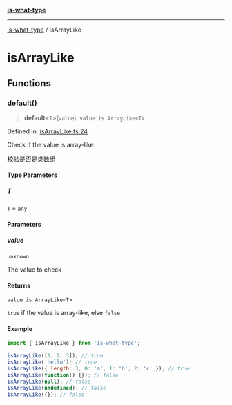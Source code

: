 [**is-what-type**](index.md)

***

[is-what-type](modules.md) / isArrayLike

# isArrayLike

## Functions

### default()

> **default**\<`T`\>(`value`): `value is ArrayLike<T>`

Defined in: [isArrayLike.ts:24](https://github.com/fengxinming/is-what-type/blob/b8637cab33d631a672cfc558f39e82fe4f36481a/src/isArrayLike.ts#L24)

Check if the value is array-like

校验是否是类数组

#### Type Parameters

##### T

`T` = `any`

#### Parameters

##### value

`unknown`

The value to check

#### Returns

`value is ArrayLike<T>`

`true` if the value is array-like, else `false`

#### Example

```js
import { isArrayLike } from 'is-what-type';

isArrayLike([1, 2, 3]); // true
isArrayLike('hello'); // true
isArrayLike({ length: 3, 0: 'a', 1: 'b', 2: 'c' }); // true
isArrayLike(function() {}); // false
isArrayLike(null); // false
isArrayLike(undefined); // false
isArrayLike({}); // false
```
